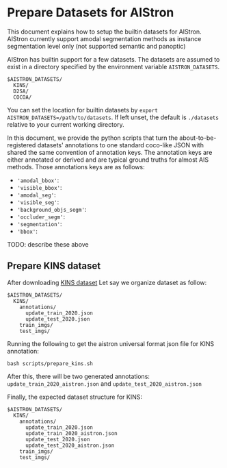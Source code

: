 # Prepare Datasets for AIStron
This document explains how to setup the builtin datasets for AIStron. 
AIStron currently support amodal segmentation methods
as instance segmentation level only (not supported semantic and panoptic)   

AIStron has builtin support for a few datasets. The datasets are assumed to exist in a directory specified by the environment variable `AISTRON_DATASETS`.
```
$AISTRON_DATASETS/
  KINS/
  D2SA/
  COCOA/
```

You can set the location for builtin datasets by `export AISTRON_DATASETS=/path/to/datasets`.
If left unset, the default is `./datasets` relative to your current working directory.

In this document, we provide the python scripts that turn the about-to-be-registered datasets' annotations
to one standard coco-like JSON with shared the same convention of annotation keys.
The annotation keys are either annotated or derived and are typical ground truths for almost AIS methods.
Those annotations keys are as follows:
- `'amodal_bbox'`:
- `'visible_bbox'`:
- `'amodal_seg'`:
- `'visible_seg'`:
- `'background_objs_segm'`:
- `'occluder_segm'`:
- `'segmentation'`:
- `'bbox'`:

TODO: describe these above

## Prepare KINS dataset
After downloading [KINS dataset](https://github.com/qqlu/Amodal-Instance-Segmentation-through-KINS-Dataset)
Let say we organize dataset as follow:
```
$AISTRON_DATASETS/
  KINS/
    annotations/
      update_train_2020.json
      update_test_2020.json
    train_imgs/
    test_imgs/
```
Running the following to get the aistron universal format json file for KINS annotation:
```
bash scripts/prepare_kins.sh
```
After this, there will be two generated annotations: `update_train_2020_aistron.json` and `update_test_2020_aistron.json`

Finally, the expected dataset structure for KINS:
```
$AISTRON_DATASETS/
  KINS/
    annotations/
      update_train_2020.json
      update_train_2020_aistron.json
      update_test_2020.json
      update_test_2020_aistron.json
    train_imgs/
    test_imgs/
```

